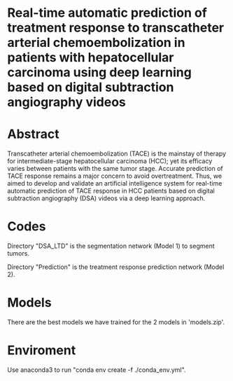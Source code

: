 # Real-time automatic prediction of treatment response to transcatheter arterial chemoembolization in patients with hepatocellular carcinoma using deep learning based on digital subtraction angiography videos

# Abstract 
Transcatheter arterial chemoembolization (TACE) is the mainstay of therapy for intermediate-stage hepatocellular carcinoma (HCC); yet its efficacy varies between patients with the same tumor stage. Accurate prediction of TACE response remains a major concern to avoid overtreatment. Thus, we aimed to develop and validate an artificial intelligence system for real-time automatic prediction of TACE response in HCC patients based on digital subtraction angiography (DSA) videos via a deep learning approach.

# Codes
Directory "DSA_LTD" is the segmentation network (Model 1) to segment tumors. 

Directory "Prediction" is the treatment response prediction network (Model 2). 

# Models 
There are the best models we have trained for the 2 models in 'models.zip'.

# Enviroment 
Use anaconda3 to run "conda env create -f ./conda_env.yml".
